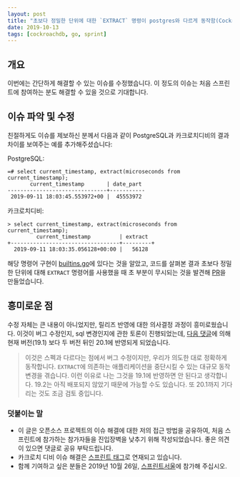 ```yaml
---
layout: post
title: "초보다 정밀한 단위에 대한 `EXTRACT` 명령이 postgres와 다르게 동작함(CockroachDB issue #40683)"
date: 2019-10-13
tags: [cockroachdb, go, sprint]
---
```


## 개요

이번에는 간단하게 해결할 수 있는 이슈를 수정했습니다. 이 정도의 이슈는 처음 스프린트에 참여하는 분도 해결할 수 있을 것으로 기대합니다.

## 이슈 파악 및 수정

친절하게도 이슈를 제보하신 분께서 다음과 같이 PostgreSQL과 카크로치디비의 결과 차이를 보여주는 예를 추가해주셨습니다:

PostgreSQL:
```
=# select current_timestamp, extract(microseconds from current_timestamp);
       current_timestamp       | date_part
-------------------------------+-----------
 2019-09-11 18:03:45.553972+00 |  45553972
```

카크로치디비:
```
> select current_timestamp, extract(microseconds from current_timestamp);
         current_timestamp         | extract
+----------------------------------+---------+
  2019-09-11 18:03:35.056128+00:00 |   56128
```

해당 명령어 구현이 [builtins.go](https://github.com/cockroachdb/cockroach/pull/41069/files#diff-eab6d12f93a40b49175acbbe6ff3a354)에 있다는 것을 알았고, 코드를 살펴본 결과 초보다 정밀한 단위에 대해 `EXTRACT` 명령어를 사용했을 때 초 부분이 무시되는 것을 발견해 [PR](https://github.com/cockroachdb/cockroach/pull/41069)을 만들었습니다.

## 흥미로운 점

수정 자체는 큰 내용이 아니었지만, 릴리즈 반영에 대한 의사결정 과정이 흥미로웠습니다. 이것이 버그 수정인지, sql 변경인지에 관한 토론이 진행되었는데, [다음 댓글](https://github.com/cockroachdb/cockroach/pull/41069#issuecomment-535095601)에 의해 현재 버전(19.1) 보다 두 버전 뒤인 20.1에 반영되게 되었습니다.

> 이것은 스펙과 다르다는 점에서 버그 수정이지만, 우리가 의도한 대로 정확하게 동작합니다. `EXTRACT`에 의존하는 애플리케이션을 중단시킬 수 있는 대규모 동작 변경을 겪습니다. 이런 이유로 나는 그것을 19.1에 반영하면 안 된다고 생각합니다. 19.2는 아직 배포되지 않았기 때문에 가능할 수도 있습니다. 또 20.1까지 기다리는 것도 조금 검토 중입니다.

### 덧붙이는 말

- 이 글은 오픈소스 프로젝트의 이슈 해결에 대한 저의 접근 방법을 공유하여, 처음 스프린트에 참가하는 참가자들을 진입장벽을 낮추기 위해 작성되었습니다. 좋은 의견이 있으면 댓글로 공유 부탁드립니다.
- 카크로치 디비 이슈 해결은 [스프린트 태그](/tags/sprint/)로 연재되고 있습니다.
- 함께 기여하고 싶은 분들은 2019년 10월 26일, [스프린트서울](https://www.sprintseoul.org/)에 참가해 주십시오.
